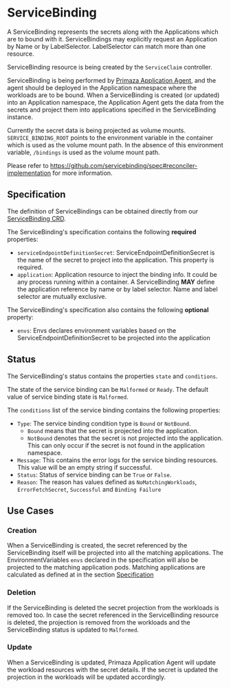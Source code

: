 # ServiceBinding

A ServiceBinding represents the secrets along with the Applications which are to bound with it.
ServiceBindings may explicitly request an Application by Name or by LabelSelector.
LabelSelector can match more than one resource.

ServiceBinding resource is being created by the `ServiceClaim` controller.

ServiceBinding is being performed by [Primaza Application Agent](../architecture/agents.md), and the agent should be deployed in the Application namespace where the workloads are to be bound.
When a ServiceBinding is created (or updated) into an Application namespace, the Application Agent gets the data from the secrets and project them into applications specified in the ServiceBinding instance.

Currently the secret data is being projected as volume mounts.
`SERVICE_BINDING_ROOT` points to the environment variable in the container which is used as the volume mount path.
In the absence of this environment variable, `/bindings` is used as the volume mount path.

Please refer to https://github.com/servicebinding/spec#reconciler-implementation for more information.

## Specification

The definition of ServiceBindings can be obtained directly from our [ServiceBinding CRD](https://github.com/primaza/primaza/blob/main/config/crd/bases/primaza.io_servicebindings.yaml).

The ServiceBinding's specification contains the following **required** properties:

- `serviceEndpointDefinitionSecret`: ServiceEndpointDefinitionSecret is the name of the secret to project into the application.
  This property is required.
- `application`: Application resource to inject the binding info.
  It could be any process running within a container.
  A ServiceBinding **MAY** define the application reference by name or by label selector.
  Name and label selector are mutually exclusive.

The ServiceBinding's specification also contains the following **optional** property:
- `envs`: Envs declares environment variables based on the        ServiceEndpointDefinitionSecret to be projected into the application

## Status

The ServiceBinding's status contains the properties `state` and `conditions`.

The state of the service binding can be `Malformed` or `Ready`.
The default value of service binding state is `Malformed`.

The `conditions` list of the service binding contains the following properties:
- `Type`: The service binding condition type is `Bound` or `NotBound`.
    - `Bound` means that the secret is projected into the application.
    - `NotBound` denotes that the secret is not projected into the application.
       This can only occur if the secret is not found in the application namespace.
- `Message`: This contains the error logs for the service binding resources.
  This value will be an empty string if successful.
- `Status`: Status of service binding can be `True` or `False`.
- `Reason`: The reason has values defined as `NoMatchingWorkloads`, `ErrorFetchSecret`, `Successful` and `Binding Failure`

## Use Cases

### Creation

When a ServiceBinding is created, the secret referenced by the ServiceBinding itself will be projected into all the matching applications.
The EnvironmentVariables `envs` declared in the specification will also be projected to the matching application pods.
Matching applications are calculated as defined at in the section [Specification](#specification)

### Deletion

If the ServiceBinding is deleted the secret projection from the workloads is removed too.
In case the secret referenced in the ServiceBinding resource is deleted, the projection is removed from the workloads and the ServiceBinding status is updated to `Malformed`.

### Update

When a ServiceBinding is updated, Primaza Application Agent will update the workload resources with the secret details.
If the secret is updated the projection in the workloads will be updated accordingly.
